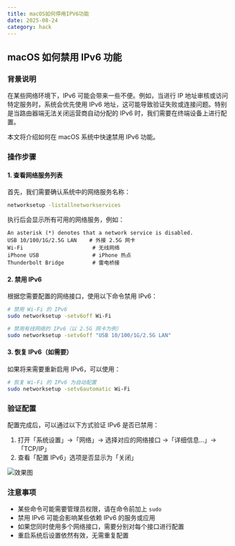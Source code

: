 ```yaml
---
title: macOS如何停用IPV6功能
date: 2025-08-24
category: hack
---
```


## macOS 如何禁用 IPv6 功能

### 背景说明

在某些网络环境下，IPv6 可能会带来一些不便。例如，当进行 IP 地址审核或访问特定服务时，系统会优先使用 IPv6 地址，这可能导致验证失败或连接问题。特别是当路由器端无法关闭运营商自动分配的 IPv6 时，我们需要在终端设备上进行配置。

本文将介绍如何在 macOS 系统中快速禁用 IPv6 功能。

### 操作步骤

#### 1. 查看网络服务列表

首先，我们需要确认系统中的网络服务名称：

```bash
networksetup -listallnetworkservices
```

执行后会显示所有可用的网络服务，例如：

```text
An asterisk (*) denotes that a network service is disabled.
USB 10/100/1G/2.5G LAN    # 外接 2.5G 网卡
Wi-Fi                      # 无线网络
iPhone USB                 # iPhone 热点
Thunderbolt Bridge         # 雷电桥接
```

#### 2. 禁用 IPv6

根据您需要配置的网络接口，使用以下命令禁用 IPv6：

```bash
# 禁用 Wi-Fi 的 IPv6
sudo networksetup -setv6off Wi-Fi

# 禁用有线网络的 IPv6（以 2.5G 网卡为例）
sudo networksetup -setv6off "USB 10/100/1G/2.5G LAN"
```

#### 3. 恢复 IPv6（如需要）

如果将来需要重新启用 IPv6，可以使用：

```bash
# 恢复 Wi-Fi 的 IPv6 为自动配置
sudo networksetup -setv6automatic Wi-Fi
```

### 验证配置

配置完成后，可以通过以下方式验证 IPv6 是否已禁用：

1. 打开「系统设置」→「网络」→ 选择对应的网络接口 →「详细信息...」→「TCP/IP」
2. 查看「配置 IPv6」选项是否显示为「关闭」

![效果图](https://gw.tar.tn/ipfs/QmdtX8tGKQNXkFZgvYE9d5gV2g13hBC2DaXp8uThorAZKj)

### 注意事项

- 某些命令可能需要管理员权限，请在命令前加上 `sudo`
- 禁用 IPv6 可能会影响某些依赖 IPv6 的服务或应用
- 如果您同时使用多个网络接口，需要分别对每个接口进行配置
- 重启系统后设置依然有效，无需重复配置
